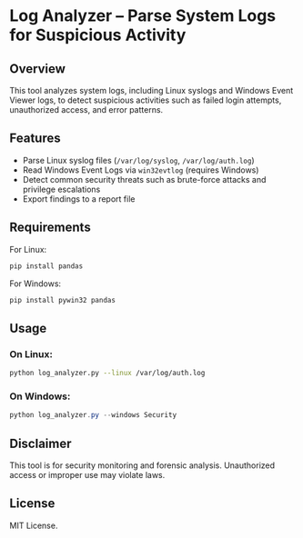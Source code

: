 # Log Analyzer – Parse System Logs for Suspicious Activity

## Overview

This tool analyzes system logs, including Linux syslogs and Windows Event Viewer logs, to detect suspicious activities such as failed login attempts, unauthorized access, and error patterns.

## Features

- Parse Linux syslog files (`/var/log/syslog`, `/var/log/auth.log`)
- Read Windows Event Logs via `win32evtlog` (requires Windows)
- Detect common security threats such as brute-force attacks and privilege escalations
- Export findings to a report file

## Requirements

For Linux:

```bash
pip install pandas
```

For Windows:

```bash
pip install pywin32 pandas
```

## Usage

### On Linux:

```bash
python log_analyzer.py --linux /var/log/auth.log
```

### On Windows:

```powershell
python log_analyzer.py --windows Security
```

## Disclaimer

This tool is for security monitoring and forensic analysis. Unauthorized access or improper use may violate laws.

## License

MIT License.
